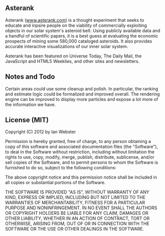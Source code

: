 ## Asterank

Asterank (www.asterank.com) is a thought experiment that seeks to educate and inpsire people on the viability of commercially exploiting objects in our solar system's asteroid belt.  Using publicly available data and a handful of scientific papers, it is a best guess at evaluating the economic prospects of mining some 580,000 cataloged asteroids.  It also provides accurate interactive visualizations of our inner solar system.

Asterank has been featured on Universe Today, The Daily Mail, the JavaScript and HTML5 Weeklies, and other sites and newsletters.

## Notes and Todo

Certain areas could use some cleanup and polish.  In particular, the ranking and estimate logic could be formalized and improved overall.  The rendering engine can be improved to display more particles and expose a lot more of the information we have.

## License (MIT)

Copyright (C) 2012 by Ian Webster

Permission is hereby granted, free of charge, to any person obtaining a copy
of this software and associated documentation files (the "Software"), to deal
in the Software without restriction, including without limitation the rights
to use, copy, modify, merge, publish, distribute, sublicense, and/or sell
copies of the Software, and to permit persons to whom the Software is
furnished to do so, subject to the following conditions:

The above copyright notice and this permission notice shall be included in
all copies or substantial portions of the Software.

THE SOFTWARE IS PROVIDED "AS IS", WITHOUT WARRANTY OF ANY KIND, EXPRESS OR
IMPLIED, INCLUDING BUT NOT LIMITED TO THE WARRANTIES OF MERCHANTABILITY,
FITNESS FOR A PARTICULAR PURPOSE AND NONINFRINGEMENT. IN NO EVENT SHALL THE
AUTHORS OR COPYRIGHT HOLDERS BE LIABLE FOR ANY CLAIM, DAMAGES OR OTHER
LIABILITY, WHETHER IN AN ACTION OF CONTRACT, TORT OR OTHERWISE, ARISING FROM,
OUT OF OR IN CONNECTION WITH THE SOFTWARE OR THE USE OR OTHER DEALINGS IN
THE SOFTWARE.
